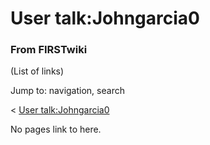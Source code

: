 

# User talk:Johngarcia0

### From FIRSTwiki

(List of links)

Jump to: navigation, search

&lt; [User
talk:Johngarcia0](/index.php?title=User_talk:Johngarcia0&redirect=no "User
talk:Johngarcia0" )  

No pages link to here.

